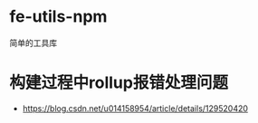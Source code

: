 # fe-utils-npm
简单的工具库

# 构建过程中rollup报错处理问题
- https://blog.csdn.net/u014158954/article/details/129520420